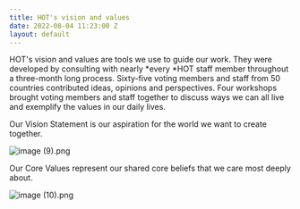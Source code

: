 ```yaml
---
title: HOT's vision and values
date: 2022-08-04 11:23:00 Z
layout: default
---
```


HOT's vision  and values are tools we use to guide our work. They were developed by  consulting with nearly *every *HOT staff member throughout a three-month long process. Sixty-five voting members and staff from 50 countries contributed ideas, opinions and perspectives. Four workshops brought voting members and staff together to discuss ways we can all live and exemplify the values in our daily lives. 

Our Vision Statement is our aspiration for the world we want to create together.

![image (9).png](/uploads/image%20(9).png)

Our Core Values represent our shared core beliefs that we care most deeply about.

![image (10).png](/uploads/image%20(10).png)